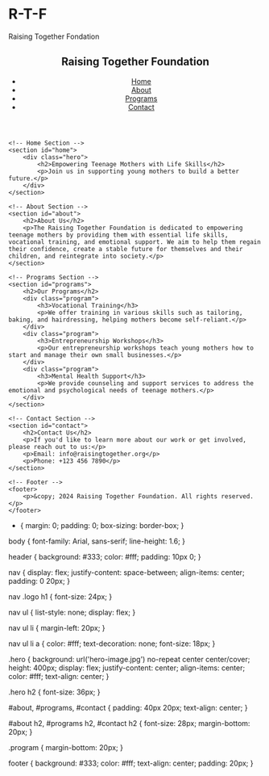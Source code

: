 # R-T-F
Raising Together Fondation 
<!DOCTYPE html>
<html lang="en">
<head>
    <meta charset="UTF-8">
    <meta name="viewport" content="width=device-width, initial-scale=1.0">
    <title>Raising Together Foundation</title>
    <link rel="stylesheet" href="styles.css">
</head>
<body>
    <!-- Header Section -->
    <header>
        <nav>
            <div class="logo">
                <h1>Raising Together Foundation</h1>
            </div>
            <ul>
                <li><a href="#home">Home</a></li>
                <li><a href="#about">About</a></li>
                <li><a href="#programs">Programs</a></li>
                <li><a href="#contact">Contact</a></li>
            </ul>
        </nav>
    </header>

    <!-- Home Section -->
    <section id="home">
        <div class="hero">
            <h2>Empowering Teenage Mothers with Life Skills</h2>
            <p>Join us in supporting young mothers to build a better future.</p>
        </div>
    </section>

    <!-- About Section -->
    <section id="about">
        <h2>About Us</h2>
        <p>The Raising Together Foundation is dedicated to empowering teenage mothers by providing them with essential life skills, vocational training, and emotional support. We aim to help them regain their confidence, create a stable future for themselves and their children, and reintegrate into society.</p>
    </section>

    <!-- Programs Section -->
    <section id="programs">
        <h2>Our Programs</h2>
        <div class="program">
            <h3>Vocational Training</h3>
            <p>We offer training in various skills such as tailoring, baking, and hairdressing, helping mothers become self-reliant.</p>
        </div>
        <div class="program">
            <h3>Entrepreneurship Workshops</h3>
            <p>Our entrepreneurship workshops teach young mothers how to start and manage their own small businesses.</p>
        </div>
        <div class="program">
            <h3>Mental Health Support</h3>
            <p>We provide counseling and support services to address the emotional and psychological needs of teenage mothers.</p>
        </div>
    </section>

    <!-- Contact Section -->
    <section id="contact">
        <h2>Contact Us</h2>
        <p>If you'd like to learn more about our work or get involved, please reach out to us:</p>
        <p>Email: info@raisingtogether.org</p>
        <p>Phone: +123 456 7890</p>
    </section>

    <!-- Footer -->
    <footer>
        <p>&copy; 2024 Raising Together Foundation. All rights reserved.</p>
    </footer>
</body>
</html>

* {
    margin: 0;
    padding: 0;
    box-sizing: border-box;
}

body {
    font-family: Arial, sans-serif;
    line-height: 1.6;
}

header {
    background: #333;
    color: #fff;
    padding: 10px 0;
}

nav {
    display: flex;
    justify-content: space-between;
    align-items: center;
    padding: 0 20px;
}

nav .logo h1 {
    font-size: 24px;
}

nav ul {
    list-style: none;
    display: flex;
}

nav ul li {
    margin-left: 20px;
}

nav ul li a {
    color: #fff;
    text-decoration: none;
    font-size: 18px;
}

.hero {
    background: url('hero-image.jpg') no-repeat center center/cover;
    height: 400px;
    display: flex;
    justify-content: center;
    align-items: center;
    color: #fff;
    text-align: center;
}

.hero h2 {
    font-size: 36px;
}

#about, #programs, #contact {
    padding: 40px 20px;
    text-align: center;
}

#about h2, #programs h2, #contact h2 {
    font-size: 28px;
    margin-bottom: 20px;
}

.program {
    margin-bottom: 20px;
}

footer {
    background: #333;
    color: #fff;
    text-align: center;
    padding: 20px;
}

